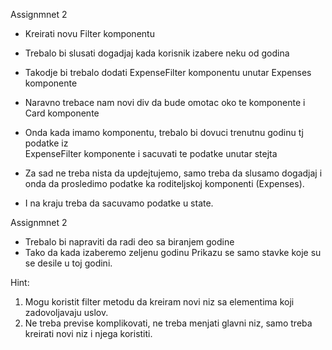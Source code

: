 Assignmnet 2

- Kreirati novu Filter komponentu
- Trebalo bi slusati dogadjaj kada korisnik izabere neku od godina
- Takodje bi trebalo dodati ExpenseFilter komponentu unutar Expenses komponente
- Naravno trebace nam novi div da bude omotac oko te komponente i Card komponente

- Onda kada imamo komponentu, trebalo bi dovuci trenutnu godinu tj podatke iz  
  ExpenseFilter komponente i sacuvati te podatke unutar stejta
- Za sad ne treba nista da updejtujemo, samo treba da slusamo dogadjaj i onda da
  prosledimo podatke ka roditeljskoj komponenti (Expenses).
- I na kraju treba da sacuvamo podatke u state.

Assignmnet 2

- Trebalo bi napraviti da radi deo sa biranjem godine
- Tako da kada izaberemo zeljenu godinu
  Prikazu se samo stavke koje su se desile u toj godini.

Hint:

1. Mogu koristit filter metodu da kreiram novi niz sa elementima koji zadovoljavaju uslov.
2. Ne treba previse komplikovati, ne treba menjati
   glavni niz, samo treba kreirati novi niz i njega koristiti.
